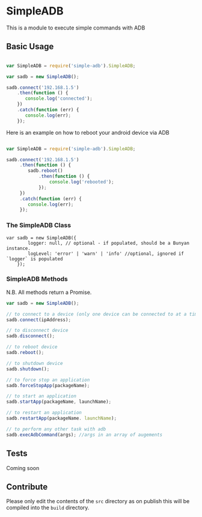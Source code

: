 # SimpleADB

This is a module to execute simple commands with ADB

## Basic Usage

```js

var SimpleADB = require('simple-adb').SimpleADB;

var sadb = new SimpleADB();

sadb.connect('192.168.1.5')
    .then(function () {
       console.log('connected');
    })
    .catch(function (err) {
       console.log(err);
    });

```

Here is an example on how to reboot your android device via ADB

```js

var SimpleADB = require('simple-adb').SimpleADB;

sadb.connect('192.168.1.5')
     .then(function () {
        sadb.reboot()
            .then(function () {
                console.log('rebooted');
            });
     })
     .catch(function (err) {
        console.log(err);
     });


```
### The SimpleADB Class

```
var sadb = new SimpleADB({
        logger: null, // optional - if populated, should be a Bunyan instance.
        logLevel: 'error' | 'warn' | 'info' //optional, ignored if `logger` is populated
    });
```

### SimpleADB Methods

N.B. All methods return a Promise.

```js
var sadb = new SimpleADB();

// to connect to a device (only one device can be connected to at a time)
sadb.connect(ipAddress);

// to disconnect device
sadb.disconnect();

// to reboot device
sadb.reboot();

// to shutdown device
sadb.shutdown();

// to force stop an application
sadb.forceStopApp(packageName);

// to start an application
sadb.startApp(packageName, launchName);

// to restart an application
sadb.restartApp(packageName. launchName);

// to perform any other task with adb
sadb.execAdbCommand(args); //args in an array of augements
```

## Tests

Coming soon

## Contribute
Please only edit the contents of the `src` directory as on publish this will be compiled into the `build` directory.
